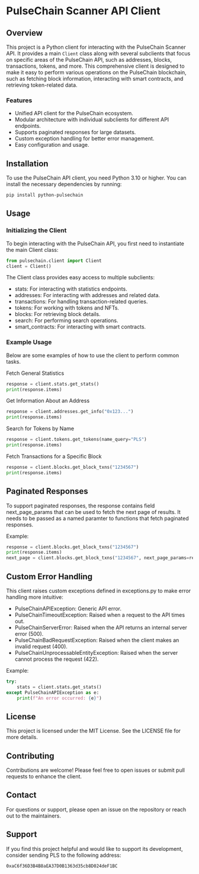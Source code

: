 # PulseChain Scanner API Client

## Overview
This project is a Python client for interacting with the PulseChain Scanner API. It provides a main `Client` class along with several subclients that focus on specific areas of the PulseChain API, such as addresses, blocks, transactions, tokens, and more. This comprehensive client is designed to make it easy to perform various operations on the PulseChain blockchain, such as fetching block information, interacting with smart contracts, and retrieving token-related data.

### Features
- Unified API client for the PulseChain ecosystem.
- Modular architecture with individual subclients for different API endpoints.
- Supports paginated responses for large datasets.
- Custom exception handling for better error management.
- Easy configuration and usage.

## Installation
To use the PulseChain API client, you need Python 3.10 or higher. You can install the necessary dependencies by running:

```sh
pip install python-pulsechain
```

## Usage
### Initializing the Client
To begin interacting with the PulseChain API, you first need to instantiate the main Client class:

```python
from pulsechain.client import Client
client = Client()
```

The Client class provides easy access to multiple subclients:

* stats: For interacting with statistics endpoints.
* addresses: For interacting with addresses and related data.
* transactions: For handling transaction-related queries.
* tokens: For working with tokens and NFTs.
* blocks: For retrieving block details.
* search: For performing search operations.
* smart_contracts: For interacting with smart contracts.

### Example Usage
Below are some examples of how to use the client to perform common tasks.

Fetch General Statistics

```python
response = client.stats.get_stats()
print(response.items)
```
Get Information About an Address

```python
response = client.addresses.get_info("0x123...")
print(response.items)
```
Search for Tokens by Name

```python
response = client.tokens.get_tokens(name_query="PLS")
print(response.items)
```

Fetch Transactions for a Specific Block
```python
response = client.blocks.get_block_txns("1234567")
print(response.items)
```

## Paginated Responses
To support paginated responses, the response contains field next_page_params that can be used to fetch the next page of results.
It needs to be passed as a named paramter to functions that fetch paginated responses.

Example:
```python
response = client.blocks.get_block_txns("1234567")
print(response.items)
next_page = client.blocks.get_block_txns("1234567", next_page_params=response.next_page_params)
```

## Custom Error Handling
This client raises custom exceptions defined in exceptions.py to make error handling more intuitive:

* PulseChainAPIException: Generic API error.
* PulseChainTimeoutException: Raised when a request to the API times out.
* PulseChainServerError: Raised when the API returns an internal server error (500).
* PulseChainBadRequestException: Raised when the client makes an invalid request (400).
* PulseChainUnprocessableEntityException: Raised when the server cannot process the request (422).

Example:
```python
try:
    stats = client.stats.get_stats()
except PulseChainAPIException as e:
    print(f"An error occurred: {e}")
```

## License
This project is licensed under the MIT License. See the LICENSE file for more details.

## Contributing
Contributions are welcome! Please feel free to open issues or submit pull requests to enhance the client.

## Contact
For questions or support, please open an issue on the repository or reach out to the maintainers.

## Support
If you find this project helpful and would like to support its development, consider sending PLS to the following address:
```sh
0xaC6f36D3B4B8aEA37D0B1363d35cb8D024deF1BC
```


